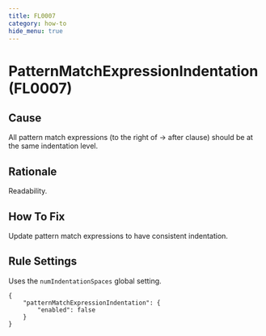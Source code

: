 ```yaml
---
title: FL0007
category: how-to
hide_menu: true
---
```


# PatternMatchExpressionIndentation (FL0007)

## Cause

All pattern match expressions (to the right of -> after clause) should be at the same indentation level.

## Rationale

Readability.

## How To Fix

Update pattern match expressions to have consistent indentation.

## Rule Settings

Uses the `numIndentationSpaces` global setting.

    {
        "patternMatchExpressionIndentation": {
            "enabled": false
        }
    }

